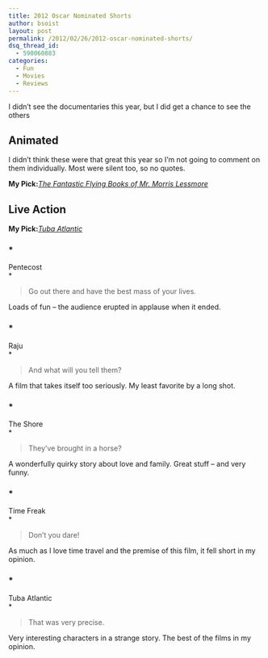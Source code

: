 ```yaml
---
title: 2012 Oscar Nominated Shorts
author: bsoist
layout: post
permalink: /2012/02/26/2012-oscar-nominated-shorts/
dsq_thread_id:
  - 590060883
categories:
  - Fun
  - Movies
  - Reviews
---
```

I didn&#8217;t see the documentaries this year, but I did get a chance to see the others

## Animated

I didn&#8217;t think these were that great this year so I&#8217;m not going to comment on them individually. Most were silent too, so no quotes.

**My Pick:***<u>The Fantastic Flying Books of Mr. Morris Lessmore</u>*

## Live Action

**My Pick:***<u>Tuba Atlantic</u>*

### *  
Pentecost  
*

> Go out there and have the best mass of your lives. 

Loads of fun &#8211; the audience erupted in applause when it ended.

### *  
Raju  
*

> And what will you tell them? 

A film that takes itself too seriously. My least favorite by a long shot.

### *  
The Shore  
*

> They&#8217;ve brought in a horse? 

A wonderfully quirky story about love and family. Great stuff &#8211; and very funny.

### *  
Time Freak  
*

> Don&#8217;t you dare! 

As much as I love time travel and the premise of this film, it fell short in my opinion.

### *  
Tuba Atlantic  
*

> That was very precise. 

Very interesting characters in a strange story. The best of the films in my opinion.